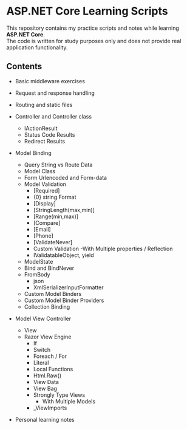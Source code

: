 # ASP.NET Core Learning Scripts

This repository contains my practice scripts and notes while learning **ASP.NET Core**.  
The code is written for study purposes only and does not provide real application functionality.

## Contents
- Basic middleware exercises  
- Request and response handling  
- Routing  and static files
- Controller and Controller class
  - IActionResult
  - Status Code Results
  - Redirect Results
- Model Binding
  - Query String vs Route Data
  - Model Class
  - Form Urlencoded and Form-data
  - Model Validation 
	- [Required]
	- {0} string.Format
	- [Display]
	- [StringLength(max,min)]
	- [Range(min,max)]
	- [Compare]
	- [Email]
	- [Phone]
	- [ValidateNever]
	- Custom Validation
	  -With Multiple properties / Reflection
	- IValidatableObject, yield
  - ModelState
  - Bind and BindNever
  - FromBody
	- json
	- XmlSerializerInputFormatter
  - Custom Model Binders
  - Custom Model Binder Providers 
  - Collection Binding
- Model View Controller
  - View
  - Razor View Engine
	- If
	- Switch
	- Foreach / For
	- Literal
	- Local Functions
	- Html.Raw()
	- View Data
	- View Bag
	- Strongly Type	Views
	  - With Multiple Models
	- _ViewImports

 
- Personal learning notes  
